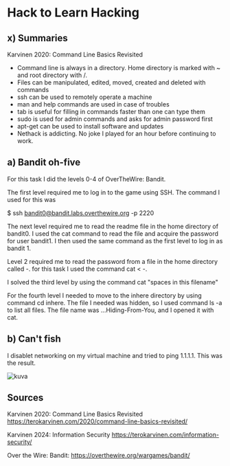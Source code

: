 # Hack to Learn Hacking

## x) Summaries



Karvinen 2020: Command Line Basics Revisited

- Command line is always in a directory. Home directory is marked with ~ and root directory with /.
- Files can be manipulated, edited, moved, created and deleted with commands
- ssh can be used to remotely operate a machine
- man and help commands are used in case of troubles
- tab is useful for filling in commands faster than one can type them
- sudo is used for admin commands and asks for admin password first
- apt-get can be used to install software and updates
- Nethack is addicting. No joke I played for an hour before continuing to work.

## a) Bandit oh-five

For this task I did the levels 0-4 of OverTheWire: Bandit.

The first level required me to log in to the game using SSH. The command I used for this was

$ ssh bandit0@bandit.labs.overthewire.org -p 2220

The next level required me to read the readme file in the home directory of bandit0. I used the cat command to read the file and acquire the password for user bandit1. I then used the same command as the first level to log in as bandit 1.

Level 2 required me to read the password from a file in the home directory called -. for this task I used the command cat < -. 

I solved the third level by using the command cat "spaces in this filename"

For the fourth level I needed to move to the inhere directory by using command cd inhere. The file I needed was hidden, so I used command ls -a to list all files. The file name was ...Hiding-From-You, and I opened it with cat.

## b) Can't fish

I disablet networking on my virtual machine and tried to ping 1.1.1.1. This was the result.

![kuva](linkki)

## Sources

Karvinen 2020: Command Line Basics Revisited https://terokarvinen.com/2020/command-line-basics-revisited/

Karvinen 2024: Information Security https://terokarvinen.com/information-security/

Over the Wire: Bandit: https://overthewire.org/wargames/bandit/


